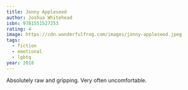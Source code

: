 ```yaml
---
title: Jonny Appleseed
author: Joshua Whitehead
isbn: 9781551527253
rating: 4
image: https://cdn.wonderfulfrog.com/images/jonny-appleseed.jpeg
tags:
  - fiction
  - emotional
  - lgbtq
year: 2018
---
```


Absolutely raw and gripping. Very often uncomfortable.
